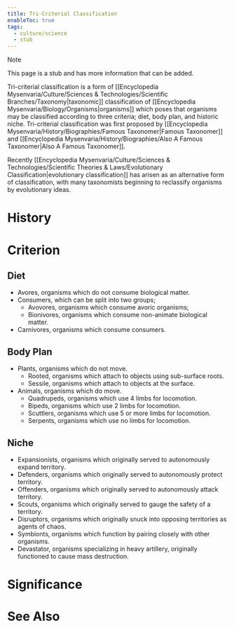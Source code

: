 ```yaml
---
title: Tri-Criterial Classification
enableToc: true
tags:
  - culture/science
  - stub
---
```


> [!note]
> This page is a stub and has more information that can be added.

Tri-criterial classification is a form of [[Encyclopedia Mysenvaria/Culture/Sciences & Technologies/Scientific Branches/Taxonomy|taxonomic]] classification of [[Encyclopedia Mysenvaria/Biology/Organisms|organisms]] which poses that organisms may be classified according to three criteria; diet, body plan, and historic niche. Tri-criterial classification was first proposed by [[Encyclopedia Mysenvaria/History/Biographies/Famous Taxonomer|Famous Taxonomer]] and [[Encyclopedia Mysenvaria/History/Biographies/Also A Famous Taxonomer|Also A Famous Taxonomer]]. 

Recently [[Encyclopedia Mysenvaria/Culture/Sciences & Technologies/Scientific Theories & Laws/Evolutionary Classification|evolutionary classification]] has arisen as an alternative form of classification, with many taxonomists beginning to reclassify organisms by evolutionary ideas.
# History

# Criterion
## Diet
- Avores, organisms which do not consume biological matter.
- Consumers, which can be split into two groups;
	- Avovores, organisms which consume avoric organisms;
	- Bionivores, organisms which consume non-animate biological matter.
- Carnivores, organisms which consume consumers.
## Body Plan
- Plants, organisms which do not move.
    - Rooted, organisms which attach to objects using sub-surface roots.
    - Sessile, organisms which attach to objects at the surface.
- Animals, organisms which do move.
    - Quadrupeds, organisms which use 4 limbs for locomotion.
    - Bipeds, organisms which use 2 limbs for locomotion.
    - Scuttlers, organisms which use 5 or more limbs for locomotion.
    - Serpents, organisms which use no limbs for locomotion.
## Niche
- Expansionists, organisms which originally served to autonomously expand territory.
- Defenders, organisms which originally served to autonomously protect territory.
- Offenders, organisms which originally served to autonomously attack territory.
- Scouts, organisms which originally served to gauge the safety of a territory.
- Disruptors, organisms which originally snuck into opposing territories as agents of chaos.
- Symbionts, organisms which function by pairing closely with other organisms.
- Devastator, organisms specializing in heavy artillery, originally functioned to cause mass destruction.
# Significance

# See Also